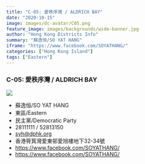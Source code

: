 ```yaml
---
title: "C-05: 愛秩序灣 / ALDRICH BAY"
date: "2020-10-15"
image: images/dc-avatar/C05.png
feature_image: images/backgrounds/wide-banner.jpg
author: "Hong Kong Districts Info"
summary: "蘇逸恒/SO YAT HANG"
iframe: "https://www.facebook.com/SOYATHANG/"
categories: ["Hong Kong Island"]
tags: ["Eastern"]
---
```


### C-05: 愛秩序灣 / ALDRICH BAY  
![](/images/dc-avatar/C05.png)  

 - 蘇逸恒/SO YAT HANG  
 - 東區/Eastern  
 - 民主黨/Democratic Party  
 - 28111111 / 52813150  
 - syh@dphk.org  
 - 香港筲箕灣愛東邨愛旭樓地下32-34號  
 - https://www.facebook.com/SOYATHANG/  
 - https://www.facebook.com/SOYATHANG/
